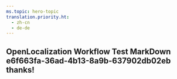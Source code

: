 ```yaml
---
ms.topic: hero-topic
translation.priority.ht: 
  - zh-cn
  - de-de
---
```

## OpenLocalization Workflow Test MarkDown e6f663fa-36ad-4b13-8a9b-637902db02eb thanks!
